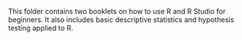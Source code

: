 This folder contains two booklets on how to use R and R Studio for beginners. It also includes basic descriptive statistics and hypothesis testing applied to R.
